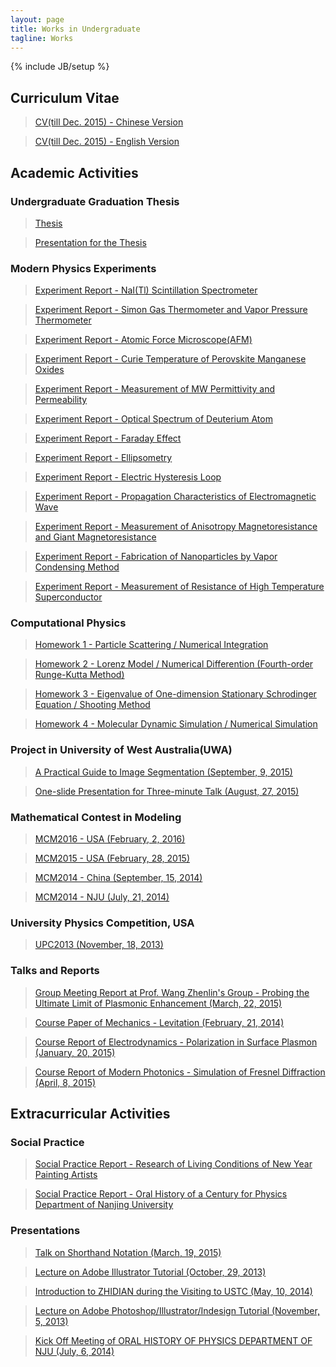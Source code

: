 ```yaml
---
layout: page
title: Works in Undergraduate
tagline: Works
---
```

{% include JB/setup %}

## Curriculum Vitae

> [CV(till Dec. 2015) - Chinese Version](/assets/files/2016-10-16-CV-Chn.pdf)

> [CV(till Dec. 2015) - English Version](/assets/files/2016-10-16-CV-Eng.pdf)

## Academic Activities

### Undergraduate Graduation Thesis

> [Thesis](/assets/files/2016-10-16-undergraduate-thesis.pdf)

> [Presentation for the Thesis](/assets/files/2016-10-16-undergraduate-thesis-presentation.pdf)

### Modern Physics Experiments

> [Experiment Report - NaI(Tl) Scintillation Spectrometer](/assets/files/2016-10-16-physics-experiment-report-1.pdf)

> [Experiment Report - Simon Gas Thermometer and Vapor Pressure Thermometer](/assets/files/2016-10-16-physics-experiment-report-2.pdf)

> [Experiment Report - Atomic Force Microscope(AFM)](/assets/files/2016-10-16-physics-experiment-report-3.pdf)

> [Experiment Report - Curie Temperature of Perovskite Manganese Oxides](/assets/files/2016-10-16-physics-experiment-report-4.pdf)

> [Experiment Report - Measurement of MW Permittivity and Permeability](/assets/files/2016-10-16-physics-experiment-report-5.pdf)

> [Experiment Report - Optical Spectrum of Deuterium Atom](/assets/files/2016-10-16-physics-experiment-report-6.pdf)

> [Experiment Report - Faraday Effect](/assets/files/2016-10-16-physics-experiment-report-7.pdf)

> [Experiment Report - Ellipsometry](/assets/files/2016-10-16-physics-experiment-report-8.pdf)

> [Experiment Report - Electric Hysteresis Loop](/assets/files/2016-10-16-physics-experiment-report-9.pdf)

> [Experiment Report - Propagation Characteristics of Electromagnetic Wave](/assets/files/2016-10-16-physics-experiment-report-10.pdf)

> [Experiment Report - Measurement of Anisotropy Magnetoresistance and Giant Magnetoresistance](/assets/files/2016-10-16-physics-experiment-report-11.pdf)	

> [Experiment Report - Fabrication of Nanoparticles by Vapor Condensing Method](/assets/files/2016-10-16-physics-experiment-report-12.pdf)	

> [Experiment Report - Measurement of Resistance of High Temperature Superconductor](/assets/files/2016-10-16-physics-experiment-report-13.pdf)	

### Computational Physics

> [Homework 1 - Particle Scattering / Numerical Integration](/assets/files/2016-10-16-computational-physics-1.pdf)

> [Homework 2 - Lorenz Model / Numerical Differention (Fourth-order Runge-Kutta Method)](/assets/files/2016-10-16-computational-physics-2.pdf)

> [Homework 3 - Eigenvalue of One-dimension Stationary Schrodinger Equation / Shooting Method](/assets/files/2016-10-16-computational-physics-3.pdf)

> [Homework 4 - Molecular Dynamic Simulation / Numerical Simulation](/assets/files/2016-10-16-computational-physics-4.pdf)

### Project in University of West Australia(UWA)

> [A Practical Guide to Image Segmentation (September, 9, 2015)](/assets/files/2016-10-16-Guide+to+segmentation+of+tissue+images+using+MATLAB+script+with+Fiji+and+Weka.pdf)

> [One-slide Presentation for Three-minute Talk (August, 27, 2015)](/assets/files/2016-10-16-UWA-presentation.pdf)

### Mathematical Contest in Modeling

> [MCM2016 - USA (February, 2, 2016)](/assets/files/2016-10-16-MCM2016-USA.pdf)

> [MCM2015 - USA (February, 28, 2015)](/assets/files/2016-10-16-MCM2015-USA.pdf)

> [MCM2014 - China (September, 15, 2014)](/assets/files/2016-10-16-MCM2014-China.pdf)

> [MCM2014 - NJU (July, 21, 2014)](/assets/files/2016-10-16-MCM2014-NJU.pdf)

### University Physics Competition, USA

> [UPC2013 (November, 18, 2013)](/assets/files/2016-10-16-UPC.pdf)

### Talks and Reports

> [Group Meeting Report at Prof. Wang Zhenlin's Group - Probing the Ultimate Limit of Plasmonic Enhancement (March, 22, 2015)](/assets/files/2016-10-17-wang-zhenlin-group-meeting.pdf)

> [Course Paper of Mechanics - Levitation (February, 21, 2014)](/assets/files/2016-10-16-Mechanics.pdf)

> [Course Report of Electrodynamics - Polarization in Surface Plasmon (January, 20, 2015)](/assets/files/2016-10-17-electrodynamics-report.pdf)

> [Course Report of Modern Photonics - Simulation of Fresnel Diffraction (April, 8, 2015)](/assets/files/2016-10-17-modern-photonics.pdf)


## Extracurricular Activities

### Social Practice

> [Social Practice Report - Research of Living Conditions of New Year Painting Artists](/assets/files/2016-10-16-social-practice-report1.pdf)

> [Social Practice Report - Oral History of a Century for Physics Department of Nanjing University](/assets/files/2016-10-16-social-practice-report2.pdf)

### Presentations

> [Talk on Shorthand Notation (March, 19, 2015)](/assets/files/2016-10-16-funx.pdf)

> [Lecture on Adobe Illustrator Tutorial (October, 29, 2013)](/assets/files/2016-10-16-SRTP-Lecture.pdf)

> [Introduction to ZHIDIAN during the Visiting to USTC (May, 10, 2014)](/assets/files/2016-10-16-ZHIDIAN.pdf)

> [Lecture on Adobe Photoshop/Illustrator/Indesign Tutorial (November, 5, 2013)](/assets/files/2016-10-16-ZHIDIAN-Lecture.pdf)

> [Kick Off Meeting of ORAL HISTORY OF PHYSICS DEPARTMENT OF NJU (July, 6, 2014)](/assets/files/2016-10-16-oral-history.pdf)
